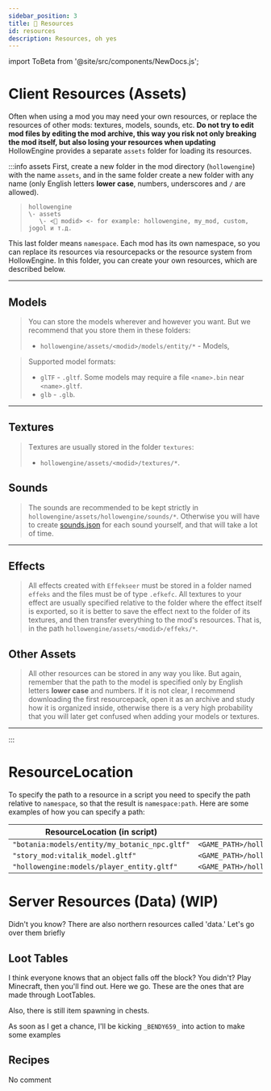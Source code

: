 ```yaml
---
sidebar_position: 3
title: 📁 Resources
id: resources
description: Resources, oh yes
---
```


import ToBeta from '@site/src/components/NewDocs.js';

<ToBeta url='welcome' />

# Client Resources (Assets)
Often when using a mod you may need your own resources, or replace the resources of other mods: textures, models, sounds, etc.
**Do not try to edit mod files by editing the mod archive, this way you risk not only breaking the mod itself, but also losing your resources when updating**
HollowEngine provides a separate `assets` folder for loading its resources.

:::info assets
First, create a new folder in the mod directory (`hollowengine`) with the name `assets`, and in the same folder create a new folder with any name (only English letters **lower case**, numbers, underscores and `/` are allowed).
> ```
> hollowengine
> \- assets
>    \- <📁 modid> <- for example: hollowengine, my_mod, custom, jogol и т.д.
> ```
This last folder means `namespace`. Each mod has its own namespace, so you can replace its resources via resourcepacks or the resource system from HollowEngine.
In this folder, you can create your own resources, which are described below.

---

## Models

> You can store the models wherever and however you want. But we recommend that you store them in these folders:
> - `hollowengine/assets/<modid>/models/entity/*` - Models,

> Supported model formats:  
> - `glTF` - `.gltf`. Some models may require a file `<name>.bin` near `<name>.gltf`.
> - `glb` - `.glb`.

---

## Textures

> Тextures are usually stored in the folder `textures`:
> - `hollowengine/assets/<modid>/textures/*`.


## Sounds
> The sounds are recommended to be kept strictly in `hollowengine/assets/hollowengine/sounds/*`. Otherwise you will have to create [sounds.json](https://minecraft.fandom.com/ru/wiki/Sounds.json) for each sound yourself, and that will take a lot of time.

---

## Effects 

> All effects created with `Effekseer` must be stored in a folder named `effeks` and the files must be of type `.efkefc`.
> All textures to your effect are usually specified relative to the folder where the effect itself is exported, so it is better to save the effect next to the folder of its textures, and then transfer everything to the mod's resources.
> That is, in the path `hollowengine/assets/<modid>/effeks/*`.

## Other Assets

> All other resources can be stored in any way you like. But again, remember that the path to the model is specified only by English letters **lower case** and numbers. If it is not clear, I recommend downloading the first resourcepack, open it as an archive and study how it is organized inside, otherwise there is a very high probability that you will later get confused when adding your models or textures.

---
:::

# ResourceLocation

To specify the path to a resource in a script you need to specify the path relative to `namespace`, so that the result is `namespace:path`. Here are some examples of how you can specify a path:

| ResourceLocation (in script) | Path to resource (in explorer) |
| --- | --- |
| `"botania:models/entity/my_botanic_npc.gltf"` | `<GAME_PATH>/hollowengine/assets/botania/models/entity/my_botanic_npc.gltf` |
| `"story_mod:vitalik_model.gltf"` | `<GAME_PATH>/hollowengine/assets/story_mod/vitalik_model.gltf` |
| `"hollowengine:models/player_entity.gltf"` | `<GAME_PATH>/hollowengine/assets/hollowengine/models/player_entity.gltf` |

# Server Resources (Data) (WIP)
Didn't you know? There are also northern resources called 'data.'
Let's go over them briefly

## Loot Tables
I think everyone knows that an object falls off the block? You didn't? Play Minecraft, then you'll find out.
Here we go. These are the ones that are made through LootTables. 

Also, there is still item spawning in chests.

As soon as I get a chance, I'll be kicking `_BENDY659_` into action to make some examples

## Recipes
No comment
